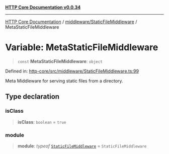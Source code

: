 [**HTTP Core Documentation v0.0.34**](../../../README.md)

***

[HTTP Core Documentation](../../../modules.md) / [middleware/StaticFileMiddleware](../README.md) / MetaStaticFileMiddleware

# Variable: MetaStaticFileMiddleware

> `const` **MetaStaticFileMiddleware**: `object`

Defined in: [http-core/src/middleware/StaticFileMiddleware.ts:99](https://github.com/stonemjs/http-core/blob/31e23030575a56f9e3df3cf0d1fec6cbcbb56275/src/middleware/StaticFileMiddleware.ts#L99)

Meta Middleware for serving static files from a directory.

## Type declaration

### isClass

> **isClass**: `boolean` = `true`

### module

> **module**: *typeof* [`StaticFileMiddleware`](../classes/StaticFileMiddleware.md) = `StaticFileMiddleware`
